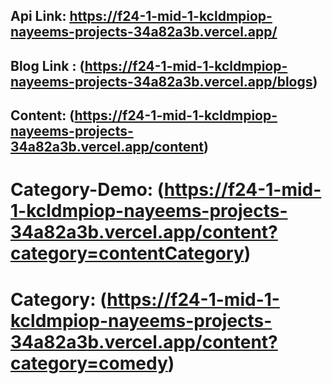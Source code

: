 ## Api Link: https://f24-1-mid-1-kcldmpiop-nayeems-projects-34a82a3b.vercel.app/


## Blog Link : (https://f24-1-mid-1-kcldmpiop-nayeems-projects-34a82a3b.vercel.app/blogs)

## Content: (https://f24-1-mid-1-kcldmpiop-nayeems-projects-34a82a3b.vercel.app/content)

# Category-Demo: (https://f24-1-mid-1-kcldmpiop-nayeems-projects-34a82a3b.vercel.app/content?category=contentCategory)
# Category: (https://f24-1-mid-1-kcldmpiop-nayeems-projects-34a82a3b.vercel.app/content?category=comedy)